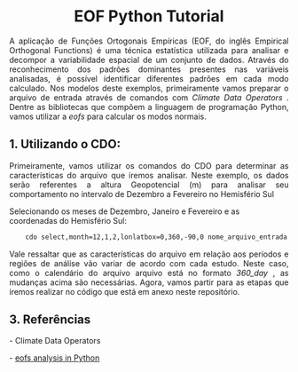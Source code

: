 <h1 align="center"> EOF Python Tutorial </h1>

<p align="justify"> 
  A aplicação de Funções Ortogonais Empíricas (EOF, do inglês Empirical Orthogonal Functions) é uma técnica estatística utilizada para analisar e decompor a variabilidade espacial de um conjunto de dados. Através do reconhecimento dos padrões dominantes presentes nas variáveis analisadas, é possível identificar diferentes padrões em cada modo calculado. Nos modelos deste exemplos, primeiramente vamos preparar o arquivo de entrada através de comandos com <i> Climate Data Operators </i>. Dentre as bibliotecas que compõem a linguagem de programação Python, vamos utilizar a <i> eofs </i> para calcular os modos normais.
  
 <h2> 1. Utilizando o CDO: </h2>
 <p align="justify"> Primeiramente, vamos utilizar os comandos do CDO para determinar as características do arquivo que iremos analisar. Neste exemplo, os dados serão referentes a altura Geopotencial (m) para analisar seu comportamento no intervalo de Dezembro a Fevereiro no Hemisfério Sul </p>
 <p>
Selecionando os meses de Dezembro, Janeiro e Fevereiro e as coordenadas do Hemisfério Sul:
</p>
  
``` bash
    cdo select,month=12,1,2,lonlatbox=0,360,-90,0 nome_arquivo_entrada.nc nome_arquivo_saida.nc
```
<p align="justify"> 
 Vale ressaltar que as características do arquivo em relação aos períodos e regiões de análise vão variar de acordo com cada estudo. Neste caso, como o calendário do arquivo arquivo está no formato <i> 360_day </i>, as mudanças acima são necessárias. 
 Agora, vamos partir para as etapas que iremos realizar no código que está em anexo neste repositório. </p>
  <h2> 3. Referências </h2>
 <p> - Climate Data Operators </p>
 <p> - <a href="https://www.w3schools.com/](https://ajdawson.github.io/eofs/latest/"> eofs analysis in Python</a> </p>
